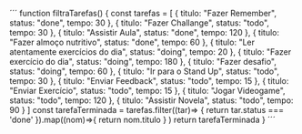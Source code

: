 ´´´
function filtraTarefas() {
    const tarefas = [
      { titulo: "Fazer Remember", status: "done", tempo: 30 },
      { titulo: "Fazer Challange", status: "todo", tempo: 30 },
      { titulo: "Assistir Aula", status: "done", tempo: 120 },
      { titulo: "Fazer almoço nutritivo", status: "done", tempo: 60 },
      { titulo: "Ler atentamente exercícios do dia", status: "doing", tempo: 20 },
      { titulo: "Fazer exercício do dia", status: "doing", tempo: 180 },
      { titulo: "Fazer desafio", status: "doing", tempo: 60 },
      { titulo: "Ir para o Stand Up", status: "todo", tempo: 30 },
      { titulo: "Enviar Feedback", status: "todo", tempo: 15 },
      { titulo: "Enviar Exercício", status: "todo", tempo: 15 },
      { titulo: "Jogar Videogame", status: "todo", tempo: 120 },
      { titulo: "Assistir Novela", status: "todo", tempo: 90 }
   ]
   const tarefaTerminada = tarefas.filter((tar)=> {
         return tar.status === 'done'
     }).map((nom)=>{
        return  nom.titulo
     } )
     return tarefaTerminada
  }
  ´´´